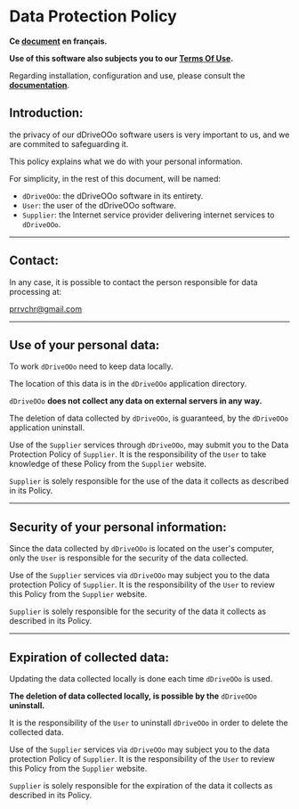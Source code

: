 # Data Protection Policy

**Ce [document][1] en français.**

**Use of this software also subjects you to our [Terms Of Use][2].**

Regarding installation, configuration and use, please consult the **[documentation][3]**.

## Introduction:

the privacy of our dDriveOOo software users is very important to us, and we are commited to safeguarding it.

This policy explains what we do with your personal information.

For simplicity, in the rest of this document, will be named:
- `dDriveOOo`:  the dDriveOOo software in its entirety.
- `User`: the user of the dDriveOOo software.
- `Supplier`: the Internet service provider delivering internet services to `dDriveOOo`.

___
## Contact:

In any case, it is possible to contact the person responsible for data processing at:

prrvchr@gmail.com

___
## Use of your personal data:

To work `dDriveOOo` need to keep data locally.

The location of this data is in the `dDriveOOo` application directory.

`dDriveOOo` **does not collect any data on external servers in any way.**

The deletion of data collected by `dDriveOOo`, is guaranteed, by the `dDriveOOo` application uninstall.

Use of the `Supplier` services through `dDriveOOo`, may submit you to the Data Protection Policy of `Supplier`. It is the responsibility of the `User` to take knowledge of these Policy from the `Supplier` website.

`Supplier` is solely responsible for the use of the data it collects as described in its Policy.

___
## Security of your personal information:

Since the data collected by `dDriveOOo` is located on the user's computer, only the `User` is responsible for the security of the data collected.

Use of the `Supplier` services via `dDriveOOo` may subject you to the data protection Policy of `Supplier`. It is the responsibility of the `User` to review this Policy from the `Supplier` website.

`Supplier` is solely responsible for the security of the data it collects as described in its Policy.

___
## Expiration of collected data:

Updating the data collected locally is done each time `dDriveOOo` is used.

**The deletion of data collected locally, is possible by the** `dDriveOOo` **uninstall.**

It is the responsibility of the `User` to uninstall `dDriveOOo` in order to delete the collected data.

Use of the `Supplier` services via `dDriveOOo` may subject you to the data protection Policy of `Supplier`. It is the responsibility of the `User` to review this Policy from the `Supplier` website.

`Supplier` is solely responsible for the expiration of the data it collects as described in its Policy.

[1]: <https://prrvchr.github.io/dDriveOOo/source/dDriveOOo/registration/PrivacyPolicy_fr>
[2]: <https://prrvchr.github.io/dDriveOOo/source/dDriveOOo/registration/TermsOfUse_en>
[3]: <https://prrvchr.github.io/dDriveOOo/>
